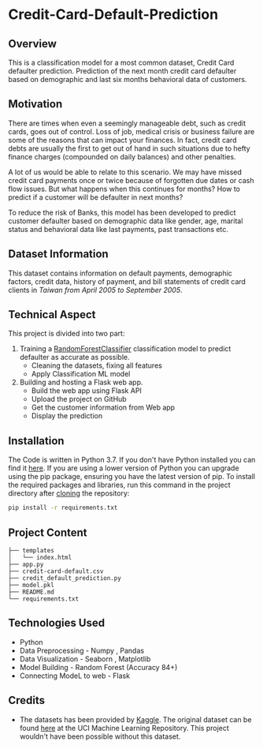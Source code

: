 # Credit-Card-Default-Prediction

## Overview
This is a classification model for a most common dataset, Credit Card defaulter prediction. Prediction of the next month credit card defaulter based on demographic and last six months behavioral data of customers.

## Motivation
There are times when even a seemingly manageable debt, such as credit cards, goes out of control. Loss of job, medical crisis or business failure are some of the reasons that can impact your finances. In fact, credit card debts are usually the first to get out of hand in such situations due to hefty finance charges (compounded on daily balances) and other penalties.

A lot of us would be able to relate to this scenario. We may have missed credit card payments once or twice because of forgotten due dates or cash flow issues. But what happens when this continues for months? How to predict if a customer will be defaulter in next months?

To reduce the risk of Banks, this model has been developed to predict customer defaulter based on demographic data like gender, age, marital status and behavioral data like last payments, past transactions etc.

## Dataset Information
This dataset contains information on default payments, demographic factors, credit data, history of payment, and bill statements of credit card clients in _Taiwan from April 2005 to September 2005_.

## Technical Aspect
This project is divided into two part:
1. Training a [RandomForestClassifier](https://scikit-learn.org/stable/modules/generated/sklearn.ensemble.RandomForestClassifier.html) classification model to predict defaulter as accurate as possible.
	- Cleaning the datasets, fixing all features
	- Apply Classification ML model
2. Building and hosting a Flask web app.
	- Build the web app using Flask API
	- Upload the project on GitHub
    - Get the customer information from Web app
    - Display the prediction 

## Installation
The Code is written in Python 3.7. If you don't have Python installed you can find it [here](https://www.python.org/downloads/). If you are using a lower version of Python you can upgrade using the pip package, ensuring you have the latest version of pip. To install the required packages and libraries, run this command in the project directory after [cloning](https://www.howtogeek.com/451360/how-to-clone-a-github-repository/) the repository:
```bash
pip install -r requirements.txt
```
## Project Content
```
├── templates 
│   └── index.html
├── app.py
├── credit-card-default.csv
├── credit_default_prediction.py
├── model.pkl
├── README.md
└── requirements.txt
```

## Technologies Used
- Python 
- Data Preprocessing - Numpy , Pandas
- Data Visualization - Seaborn , Matplotlib
- Model Building - Random Forest (Accuracy 84+)
- Connecting ModeL to web - Flask

## Credits
- The datasets has been provided by [Kaggle](https://www.kaggle.com/uciml/default-of-credit-card-clients-dataset). The original dataset can be found [here](https://archive.ics.uci.edu/ml/datasets/default+of+credit+card+clients) at the UCI Machine Learning Repository. This project wouldn't have been possible without this dataset.
 
